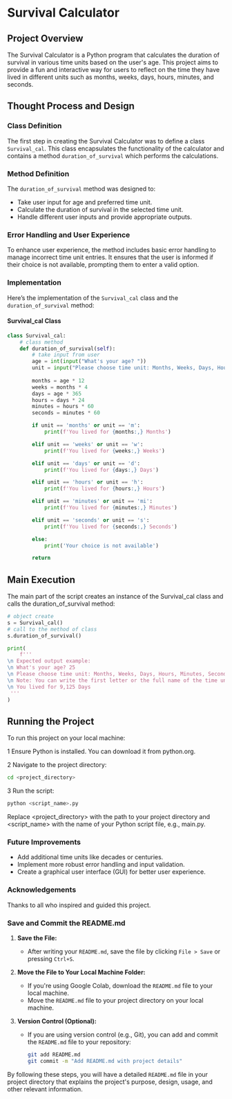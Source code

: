 # Survival Calculator

## Project Overview
The Survival Calculator is a Python program that calculates the duration of survival in various time units based on the user's age. This project aims to provide a fun and interactive way for users to reflect on the time they have lived in different units such as months, weeks, days, hours, minutes, and seconds.

## Thought Process and Design

### Class Definition
The first step in creating the Survival Calculator was to define a class `Survival_cal`. This class encapsulates the functionality of the calculator and contains a method `duration_of_survival` which performs the calculations.

### Method Definition
The `duration_of_survival` method was designed to:
- Take user input for age and preferred time unit.
- Calculate the duration of survival in the selected time unit.
- Handle different user inputs and provide appropriate outputs.

### Error Handling and User Experience
To enhance user experience, the method includes basic error handling to manage incorrect time unit entries. It ensures that the user is informed if their choice is not available, prompting them to enter a valid option.

### Implementation

Here’s the implementation of the `Survival_cal` class and the `duration_of_survival` method:

#### Survival_cal Class
```python
class Survival_cal:
    # class method
    def duration_of_survival(self):
        # take input from user 
        age = int(input("What's your age? "))  
        unit = input("Please choose time unit: Months, Weeks, Days, Hours, Minutes, Seconds. \nNote: You can write the first letter or the full name of the time unit. ").strip().lower()
        
        months = age * 12
        weeks = months * 4
        days = age * 365
        hours = days * 24
        minutes = hours * 60
        seconds = minutes * 60

        if unit == 'months' or unit == 'm':
            print(f'You lived for {months:,} Months')

        elif unit == 'weeks' or unit == 'w':
            print(f'You lived for {weeks:,} Weeks')

        elif unit == 'days' or unit == 'd':
            print(f'You lived for {days:,} Days')

        elif unit == 'hours' or unit == 'h':
            print(f'You lived for {hours:,} Hours')

        elif unit == 'minutes' or unit == 'mi':
            print(f'You lived for {minutes:,} Minutes')

        elif unit == 'seconds' or unit == 's':
            print(f'You lived for {seconds:,} Seconds')

        else:
            print('Your choice is not available')

        return
```
## Main Execution
The main part of the script creates an instance of the Survival_cal class and calls the duration_of_survival method:
```python
# object create 
s = Survival_cal()
# call to the method of class 
s.duration_of_survival()

print(
    f'''
\n Expected output example:
\n What's your age? 25
\n Please choose time unit: Months, Weeks, Days, Hours, Minutes, Seconds. 
\n Note: You can write the first letter or the full name of the time unit. d
\n You lived for 9,125 Days
 '''
)
```
## Running the Project
To run this project on your local machine:

1 Ensure Python is installed. You can download it from python.org.

2 Navigate to the project directory:
```sh
cd <project_directory>
```
3 Run the script:
```sh
python <script_name>.py
```
Replace <project_directory> with the path to your project directory and <script_name> with the name of your Python script file, e.g., main.py.

### Future Improvements
* Add additional time units like decades or centuries.
* Implement more robust error handling and input validation.
* Create a graphical user interface (GUI) for better user experience.

### Acknowledgements
Thanks to all who inspired and guided this project.


### Save and Commit the README.md

1. **Save the File:**
   - After writing your `README.md`, save the file by clicking `File > Save` or pressing `Ctrl+S`.

2. **Move the File to Your Local Machine Folder:**
   - If you're using Google Colab, download the `README.md` file to your local machine.
   - Move the `README.md` file to your project directory on your local machine.

3. **Version Control (Optional):**
   - If you are using version control (e.g., Git), you can add and commit the `README.md` file to your repository:
     ```sh
     git add README.md
     git commit -m "Add README.md with project details"
     ```

By following these steps, you will have a detailed `README.md` file in your project directory that explains the project's purpose, design, usage, and other relevant information.

